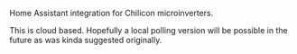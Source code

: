Home Assistant integration for Chilicon microinverters.

This is cloud based. Hopefully a local polling version will be possible in the future as was kinda suggested originally.